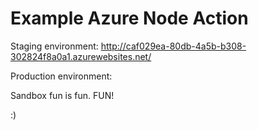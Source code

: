# Example Azure Node Action

Staging environment: http://caf029ea-80db-4a5b-b308-302824f8a0a1.azurewebsites.net/

Production environment: 

Sandbox fun is fun. FUN!

:)

